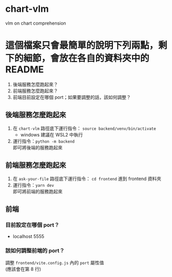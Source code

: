 # chart-vlm
vlm on chart comprehension

# 這個檔案只會最簡單的說明下列兩點，剩下的細節，會放在各自的資料夾中的 README
1. 後端服務怎麼跑起來？
2. 前端服務怎麼跑起來？
3. 前端目前設定在哪個 port；如果要調整的話，該如何調整？

## 後端服務怎麼跑起來
1. 在 `chart-vlm` 路徑底下運行指令： `source backend/venv/bin/activate`
   - windows 建議在 WSL2 中執行
2. 運行指令：`python -m backend`  
  即可將後端的服務跑起來

## 前端服務怎麼跑起來
1. 在 `ask-your-file` 路徑底下運行指令： `cd frontend` 進到 frontend 資料夾
2. 運行指令：`yarn dev`  
  即可將前端的服務跑起來

## 前端
### 目前設定在哪個 port？
- localhost 5555

### 該如何調整前端的 port？
調整 `frontend/vite.config.js` 內的 `port` 屬性值  
(應該會在第 8 行)
